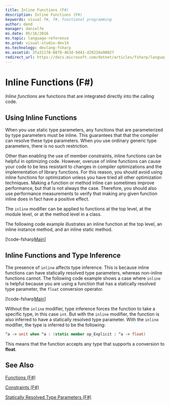 ```yaml
---
title: Inline Functions (F#)
description: Inline Functions (F#)
keywords: visual f#, f#, functional programming
author: dend
manager: danielfe
ms.date: 05/16/2016
ms.topic: language-reference
ms.prod: visual-studio-dev14
ms.technology: devlang-fsharp
ms.assetid: 3fa31178-08f8-463d-9d41-d29220a90027
redirect_url: https://docs.microsoft.com/dotnet/articles/fsharp/language-reference/functions/inline-functions 
---
```


# Inline Functions (F#)

*Inline functions* are functions that are integrated directly into the calling code.


## Using Inline Functions
When you use static type parameters, any functions that are parameterized by type parameters must be inline. This guarantees that that the compiler can resolve these type parameters. When you use ordinary generic type parameters, there is no such restriction.

Other than enabling the use of member constraints, inline functions can be helpful in optimizing code. However, overuse of inline functions can cause your code to be less resistant to changes in compiler optimizations and the implementation of library functions. For this reason, you should avoid using inline functions for optimization unless you have tried all other optimization techniques. Making a function or method inline can sometimes improve performance, but that is not always the case. Therefore, you should also use performance measurements to verify that making any given function inline does in fact have a positive effect.

The `inline` modifier can be applied to functions at the top level, at the module level, or at the method level in a class.

The following code example illustrates an inline function at the top level, an inline instance method, and an inline static method.

[!code-fsharp[Main](snippets/fslangref3/snippet201.fs)]
    
## Inline Functions and Type Inference
The presence of `inline` affects type inference. This is because inline functions can have statically resolved type parameters, whereas non-inline functions cannot. The following code example shows a case where `inline` is helpful because you are using a function that has a statically resolved type parameter, the `float` conversion operator.

[!code-fsharp[Main](snippets/fslangref3/snippet202.fs)]

Without the `inline` modifier, type inference forces the function to take a specific type, in this case `int`. But with the `inline` modifier, the function is also inferred to have a statically resolved type parameter. With the `inline` modifier, the type is inferred to be the following:

```fsharp
^a -> unit when ^a : (static member op_Explicit : ^a -> float)
```

This means that the function accepts any type that supports a conversion to **float**.


## See Also
[Functions &#40;F&#35;&#41;](Functions-%5BFSharp%5D.md)

[Constraints &#40;F&#35;&#41;](Constraints-%5BFSharp%5D.md)

[Statically Resolved Type Parameters &#40;F&#35;&#41;](Statically-Resolved-Type-Parameters-%5BFSharp%5D.md)